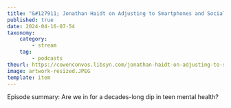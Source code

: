 ```yaml
---
title: "&#127911; Jonathan Haidt on Adjusting to Smartphones and Social Media"
published: true
date: 2024-04-16-07-54
taxonomy:
    category:
        - stream
    tag:
        - podcasts
theurl: https://cowenconvos.libsyn.com/jonathan-haidt-on-adjusting-to-smartphones-and-social-media
image: artwork-resized.JPEG
template: item
---
```


Episode summary: Are we in for a decades-long dip in teen mental health?
